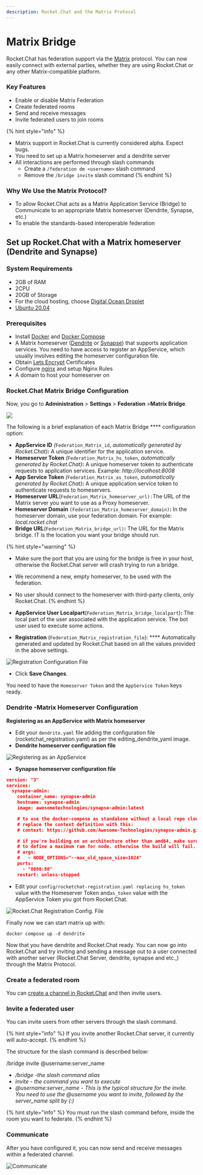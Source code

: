 ```yaml
---
description: Rocket.Chat and the Matrix Protocol
---
```


# Matrix Bridge

Rocket.Chat has federation support via the [Matrix](https://matrix.org/) protocol. You can now easily connect with external parties, whether they are using Rocket.Chat or any other Matrix-compatible platform.

### **Key Features**

* Enable or disable Matrix Federation
* Create federated rooms
* Send and receive messages
* Invite federated users to join rooms

{% hint style="info" %}
* Matrix support in Rocket.Chat is currently considered alpha. Expect bugs.
* You need to set up a Matrix homeserver and a dendrite server
* All interactions are performed through slash commands
  * Create a `/federation dm <username>` slash command
  * Remove the `/bridge invite` slash command
{% endhint %}

### Why We Use the Matrix Protocol? <a href="#how-to-setup-rocketchat-with-a-matrix-homeserver" id="how-to-setup-rocketchat-with-a-matrix-homeserver"></a>

* To allow Rocket.Chat acts as a Matrix Application Service (Bridge) to Communicate to an appropriate Matrix homeserver (Dendrite, Synapse, etc.)
* To enable the standards-based interoperable federation

## Set up Rocket.Chat with a Matrix homeserver (Dendrite and Synapse) <a href="#how-to-setup-rocketchat-with-a-matrix-homeserver" id="how-to-setup-rocketchat-with-a-matrix-homeserver"></a>

### System Requirements

* 2GB of RAM
* 2CPU
* 20GB of Storage
* For the cloud hosting, choose [Digital Ocean Droplet](https://docs.rocket.chat/quick-start/upgrading-rocket.chat#upgrading-rocket.chat-digital-ocean-oneclick-install)
* [Ubuntu 20.04](https://docs.rocket.chat/quick-start/installing-and-updating/other-deployment-methods/manual-installation/debian-based-distros/ubuntu)

### **Prerequisites**

* Install [Docker](https://docs.docker.com/get-docker/) and [Docker Compose](https://docs.docker.com/compose/install/)
* A Matrix homeserver ([Dendrite](https://github.com/matrix-org/dendrite) or [Synapse](https://matrix.org/docs/projects/server/synapse)) that supports application services. You need to have access to register an AppService, which usually involves editing the homeserver configuration file.
* Obtain [Lets Encrypt](https://letsencrypt.org/) Certificates
* Configure [nginx](https://docs.rocket.chat/quick-start/installing-and-updating/rapid-deployment-methods/docker-and-docker-compose/docker-containers#5.-installing-nginx-and-ssl-certificate) and setup Nginx Rules
* A domain to host your homeserver on

### Rocket.Chat Matrix Bridge Configuration

Now, you go to **Administration** > **Settings** > **Federation** >**Matrix Bridge**.

![](../../../../../.gitbook/assets/Matrixbridgenew.png)

The following is a brief explanation of each Matrix Bridge \*\*\*\* configuration option:

* **AppService ID** _(_`Federation_Matrix_id`, _automatically generated by Rocket.Chat)**:**_ A unique identifier for the application service.
* **Homeserver Token** _(_`Federation_Matrix_hs_token`, _automatically generated by Rocket.Chat)_**:** A unique homeserver token to authenticate requests to application services. Example: _http://localhost:8008_
* **App Service Token** _(_`Federation_Matrix_as_token`, _automatically generated by Rocket.Chat)_**:** A unique application service token to authenticate requests to homeservers.
* **Homeserver URL**(`Federation_Matrix_homeserver_url):`The URL of the Matrix server you want to use as a Proxy homeserver.
* **Homeserver Domain** `(Federation_Matrix_homeserver_domain)`**:** In the homeserver domain, use your federation domain. For example: _local.rocket.chat_
* **Bridge URL**(`Federation_Matrix_bridge_url)`**:** The URL for the Matrix bridge. IT is the location you want your bridge should run.

{% hint style="warning" %}
* Make sure the port that you are using for the bridge is free in your host, otherwise the Rocket.Chat server will crash trying to run a bridge.
* We recommend a new, empty homeserver, to be used with the federation.
* No user should connect to the homeserver with third-party clients, only Rocket.Chat.
{% endhint %}

* **AppService User Localpart**(`Federation_Matrix_bridge_localpart`)**:** The local part of the user associated with the application service. The bot user used to execute some actions.
* **Registration** (`Federation_Matrix_registration_file`): \*\*\*\* Automatically generated and updated by Rocket.Chat based on all the values provided in the above settings.

![Registration Configuration File](../../../../../.gitbook/assets/registration\_file.png)

* Click **Save Changes**.

You need to have the `Homeserver Token` and the `AppService Token` keys ready.

### **D**endrite -**Matrix Homeserver Configuration**

**Registering as an AppService with Matrix homeserver**

* Edit your `dendrite.yaml` file adding the configuration file (rocketchat\_registration.yaml) as per the editing\_dendrite\_yaml image.
* **Dendrite homeserver configuration file**

![Registering as an AppService](../../../../../.gitbook/assets/editing\_dendrite\_yaml.png)

* **Synapse homeserver configuration file**

```json
version: "3"
services:
  synapse-admin:
    container_name: synapse-admin
    hostname: synapse-admin
    image: awesometechnologies/synapse-admin:latest

    # to use the docker-compose as standalone without a local repo clone,
    # replace the context definition with this:
    # context: https://github.com/Awesome-Technologies/synapse-admin.git

    # if you're building on an architecture other than amd64, make sure
    # to define a maximum ram for node. otherwise the build will fail.
    # args:
    #   - NODE_OPTIONS="--max_old_space_size=1024"
    ports:
      - "8080:80"
    restart: unless-stopped
```

* Edit your `config/rocketchat-registration.yaml replacing hs_token` value with the Homeserver Token and`as_token` value with the AppService Token you got from Rocket.Chat.

![Rocket.Chat Registration Config. File](<../../../../../.gitbook/assets/editing\_rocketchat\_registration\_yaml (1).png>)

Finally now we can start matrix up with:

```
docker compose up -d dendrite
```

Now that you have dendrite and Rocket.Chat ready. You can now go into Rocket.Chat and try inviting and sending a message out to a user connected with another server (Rocket.Chat Server, dendrite, synapse and etc.,) through the Matrix Protocol.

### Create a federated room

You can [create a channel in Rocket.Chat](https://docs.rocket.chat/guides/user-guides/rooms/channels/create-a-new-channel) and then invite users.

### Invite a federated user

You can invite users from other servers through the slash command.

{% hint style="info" %}
If you invite another Rocket.Chat server, it currently will auto-accept.
{% endhint %}

The structure for the slash command is described below:

/bridge invite @username:server\_name

* _/bridge -the slash command alias_
* _invite - the command you want to execute_
* _@username:server\_name - This is the typical structure for the invite. You need to use the @username you want to invite, followed by the server\_name split by (:)_

{% hint style="info" %}
You must run the slash command before, inside the room you want to federate.
{% endhint %}

### Communicate

After you have configured it, you can now send and receive messages within a federated channel.

![Communicate](../../../../../.gitbook/assets/Comunication.png)
